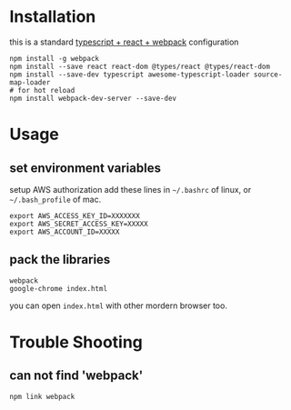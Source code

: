 # Installation
this is a standard [typescript + react + webpack](https://www.typescriptlang.org/docs/handbook/react-&-webpack.html) configuration
```
npm install -g webpack
npm install --save react react-dom @types/react @types/react-dom
npm install --save-dev typescript awesome-typescript-loader source-map-loader
# for hot reload
npm install webpack-dev-server --save-dev
```

# Usage

## set environment variables
setup AWS authorization
add these lines in `~/.bashrc` of linux, or `~/.bash_profile` of mac.
```
export AWS_ACCESS_KEY_ID=XXXXXXX
export AWS_SECRET_ACCESS_KEY=XXXXX
export AWS_ACCOUNT_ID=XXXXX 
```

## pack the libraries
```
webpack
google-chrome index.html
```
you can open `index.html` with other mordern browser too.

# Trouble Shooting
## can not find 'webpack'
`npm link webpack`
